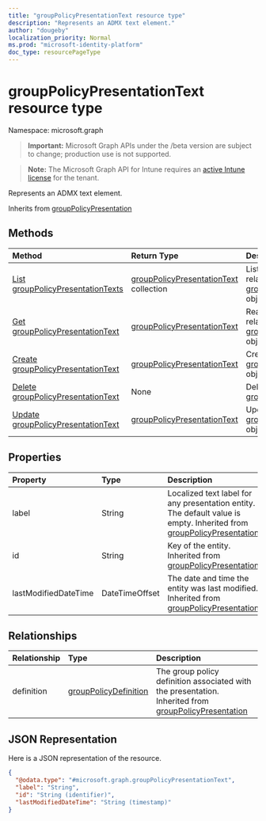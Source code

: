```yaml
---
title: "groupPolicyPresentationText resource type"
description: "Represents an ADMX text element."
author: "dougeby"
localization_priority: Normal
ms.prod: "microsoft-identity-platform"
doc_type: resourcePageType
---
```


# groupPolicyPresentationText resource type

Namespace: microsoft.graph

> **Important:** Microsoft Graph APIs under the /beta version are subject to change; production use is not supported.

> **Note:** The Microsoft Graph API for Intune requires an [active Intune license](https://go.microsoft.com/fwlink/?linkid=839381) for the tenant.

Represents an ADMX text element.


Inherits from [groupPolicyPresentation](../resources/intune-grouppolicy-grouppolicypresentation.md)

## Methods
|Method|Return Type|Description|
|:---|:---|:---|
|[List groupPolicyPresentationTexts](../api/intune-grouppolicy-grouppolicypresentationtext-list.md)|[groupPolicyPresentationText](../resources/intune-grouppolicy-grouppolicypresentationtext.md) collection|List properties and relationships of the [groupPolicyPresentationText](../resources/intune-grouppolicy-grouppolicypresentationtext.md) objects.|
|[Get groupPolicyPresentationText](../api/intune-grouppolicy-grouppolicypresentationtext-get.md)|[groupPolicyPresentationText](../resources/intune-grouppolicy-grouppolicypresentationtext.md)|Read properties and relationships of the [groupPolicyPresentationText](../resources/intune-grouppolicy-grouppolicypresentationtext.md) object.|
|[Create groupPolicyPresentationText](../api/intune-grouppolicy-grouppolicypresentationtext-create.md)|[groupPolicyPresentationText](../resources/intune-grouppolicy-grouppolicypresentationtext.md)|Create a new [groupPolicyPresentationText](../resources/intune-grouppolicy-grouppolicypresentationtext.md) object.|
|[Delete groupPolicyPresentationText](../api/intune-grouppolicy-grouppolicypresentationtext-delete.md)|None|Deletes a [groupPolicyPresentationText](../resources/intune-grouppolicy-grouppolicypresentationtext.md).|
|[Update groupPolicyPresentationText](../api/intune-grouppolicy-grouppolicypresentationtext-update.md)|[groupPolicyPresentationText](../resources/intune-grouppolicy-grouppolicypresentationtext.md)|Update the properties of a [groupPolicyPresentationText](../resources/intune-grouppolicy-grouppolicypresentationtext.md) object.|

## Properties
|Property|Type|Description|
|:---|:---|:---|
|label|String|Localized text label for any presentation entity. The default value is empty. Inherited from [groupPolicyPresentation](../resources/intune-grouppolicy-grouppolicypresentation.md)|
|id|String|Key of the entity. Inherited from [groupPolicyPresentation](../resources/intune-grouppolicy-grouppolicypresentation.md)|
|lastModifiedDateTime|DateTimeOffset|The date and time the entity was last modified. Inherited from [groupPolicyPresentation](../resources/intune-grouppolicy-grouppolicypresentation.md)|

## Relationships
|Relationship|Type|Description|
|:---|:---|:---|
|definition|[groupPolicyDefinition](../resources/intune-grouppolicy-grouppolicydefinition.md)|The group policy definition associated with the presentation. Inherited from [groupPolicyPresentation](../resources/intune-grouppolicy-grouppolicypresentation.md)|

## JSON Representation
Here is a JSON representation of the resource.
<!-- {
  "blockType": "resource",
  "keyProperty": "id",
  "@odata.type": "microsoft.graph.groupPolicyPresentationText"
}
-->
``` json
{
  "@odata.type": "#microsoft.graph.groupPolicyPresentationText",
  "label": "String",
  "id": "String (identifier)",
  "lastModifiedDateTime": "String (timestamp)"
}
```





